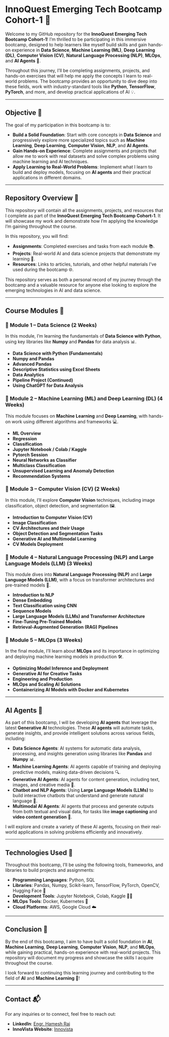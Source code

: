 # InnoQuest Emerging Tech Bootcamp Cohort-1 🚀

Welcome to my GitHub repository for the **InnoQuest Emerging Tech Bootcamp Cohort-1**! I’m thrilled to be participating in this immersive bootcamp, designed to help learners like myself build skills and gain hands-on experience in **Data Science**, **Machine Learning (ML)**, **Deep Learning (DL)**, **Computer Vision (CV)**, **Natural Language Processing (NLP)**, **MLOps**, and **AI Agents** 🤖.

Throughout this journey, I’ll be completing assignments, projects, and hands-on exercises that will help me apply the concepts I learn to real-world problems. The bootcamp provides an opportunity to dive deep into these fields, work with industry-standard tools like **Python**, **TensorFlow**, **PyTorch**, and more, and develop practical applications of AI 💡.

---

## Objective 🎯

The goal of my participation in this bootcamp is to:

- **Build a Solid Foundation**: Start with core concepts in **Data Science** and progressively explore more specialized topics such as **Machine Learning**, **Deep Learning**, **Computer Vision**, **NLP**, and **AI Agents**.
- **Gain Hands-on Experience**: Complete assignments and projects that allow me to work with real datasets and solve complex problems using machine learning and AI techniques.
- **Apply Learning to Real-World Problems**: Implement what I learn to build and deploy models, focusing on **AI agents** and their practical applications in different domains.

---

## Repository Overview 📂

This repository will contain all the assignments, projects, and resources that I complete as part of the **InnoQuest Emerging Tech Bootcamp Cohort-1**. It will showcase my work and demonstrate how I’m applying the knowledge I’m gaining throughout the course.

In this repository, you will find:
- **Assignments**: Completed exercises and tasks from each module 📚.
- **Projects**: Real-world AI and data science projects that demonstrate my learning 🔧.
- **Resources**: Links to articles, tutorials, and other helpful materials I’ve used during the bootcamp 🌐.

This repository serves as both a personal record of my journey through the bootcamp and a valuable resource for anyone else looking to explore the emerging technologies in AI and data science.

---

## Course Modules 📅

### 📌 Module 1 – Data Science (2 Weeks) 
In this module, I’m learning the fundamentals of **Data Science with Python**, using key libraries like **Numpy** and **Pandas** for data analysis 📊.
- **Data Science with Python (Fundamentals)**
- **Numpy and Pandas**
- **Advanced Pandas**
- **Descriptive Statistics using Excel Sheets**
- **Data Analytics**
- **Pipeline Project (Continued)**
- **Using ChatGPT for Data Analysis**

### 📌 Module 2 – Machine Learning (ML) and Deep Learning (DL) (4 Weeks)
This module focuses on **Machine Learning** and **Deep Learning**, with hands-on work using different algorithms and frameworks 💻.
- **ML Overview**
- **Regression**
- **Classification**
- **Jupyter Notebook / Colab / Kaggle**
- **Pytorch Session**
- **Neural Networks as Classifier**
- **Multiclass Classification**
- **Unsupervised Learning and Anomaly Detection**
- **Recommendation Systems**

### 📌 Module 3 – Computer Vision (CV) (2 Weeks)
In this module, I’ll explore **Computer Vision** techniques, including image classification, object detection, and segmentation 🖼️.
- **Introduction to Computer Vision (CV)**
- **Image Classification**
- **CV Architectures and their Usage**
- **Object Detection and Segmentation Tasks**
- **Generative AI and Multimodal Learning**
- **CV Models Deployment**

### 📌 Module 4 – Natural Language Processing (NLP) and Large Language Models (LLM) (3 Weeks)
This module dives into **Natural Language Processing (NLP)** and **Large Language Models (LLM)**, with a focus on transformer architectures and pre-trained models 🧠.
- **Introduction to NLP**
- **Dense Embedding**
- **Text Classification using CNN**
- **Sequence Models**
- **Large Language Models (LLMs) and Transformer Architecture**
- **Fine-Tuning Pre-Trained Models**
- **Retrieval-Augmented Generation (RAG) Pipelines**

### 📌 Module 5 – MLOps (3 Weeks)
In the final module, I’ll learn about **MLOps** and its importance in optimizing and deploying machine learning models in production 🛠️.
- **Optimizing Model Inference and Deployment**
- **Generative AI for Creative Tasks**
- **Engineering and Production**
- **MLOps and Scaling AI Solutions**
- **Containerizing AI Models with Docker and Kubernetes**

---

## AI Agents 🤖

As part of this bootcamp, I will be developing **AI agents** that leverage the latest **Generative AI** technologies. These **AI agents** will automate tasks, generate insights, and provide intelligent solutions across various fields, including:

- **Data Science Agents**: AI systems for automatic data analysis, processing, and insights generation using libraries like **Pandas** and **Numpy** 📊.
- **Machine Learning Agents**: AI agents capable of training and deploying predictive models, making data-driven decisions 🔍.
- **Generative AI Agents**: AI agents for content generation, including text, images, and creative media 🎨.
- **Chatbot and NLP Agents**: Using **Large Language Models (LLMs)** to build interactive chatbots that understand and generate natural language 💬.
- **Multimodal AI Agents**: AI agents that process and generate outputs from both textual and visual data, for tasks like **image captioning** and **video content generation** 🎥.

I will explore and create a variety of these AI agents, focusing on their real-world applications in solving problems efficiently and innovatively.

---

## Technologies Used 🔧

Throughout this bootcamp, I’ll be using the following tools, frameworks, and libraries to build projects and assignments:

- **Programming Languages**: Python, SQL
- **Libraries**: Pandas, Numpy, Scikit-learn, TensorFlow, PyTorch, OpenCV, Hugging Face 🤗
- **Development Tools**: Jupyter Notebook, Colab, Kaggle 🧑‍💻
- **MLOps Tools**: Docker, Kubernetes 🚢
- **Cloud Platforms**: AWS, Google Cloud ☁️

---

## Conclusion 🎉

By the end of this bootcamp, I aim to have built a solid foundation in **AI**, **Machine Learning**, **Deep Learning**, **Computer Vision**, **NLP**, and **MLOps**, while gaining practical, hands-on experience with real-world projects. This repository will document my progress and showcase the skills I acquire throughout the course.

I look forward to continuing this learning journey and contributing to the field of **AI** and **Machine Learning** 🌟!

---

## Contact 📬

For any inquiries or to connect, feel free to reach out:

- **LinkedIn**: [Engr. Hamesh Raj](https://www.linkedin.com/in/datascientisthameshraj/)
- **InnoVista Website**: [Innovista](https://innovista.pk/)
